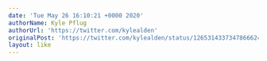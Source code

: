 ```yaml
---
date: 'Tue May 26 16:10:21 +0000 2020'
authorName: Kyle Pflug
authorUrl: 'https://twitter.com/kylealden'
originalPost: 'https://twitter.com/kylealden/status/1265314337347866624'
layout: like
---
```


